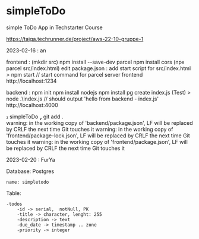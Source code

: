 # simpleToDo

simple ToDo App in Techstarter Course

https://taiga.techrunner.de/project/aws-22-10-gruppe-1

2023-02-16 : an

frontend :
(mkdir src)
npm install --save-dev parcel
npm install cors
(npx parcel src/index.html)
edit package.json : add start script for src/index.html > npm start // start command for parcel server frontend
http://localhost:1234

backend :
npm init
npm install nodejs
npm install pg
create index.js (Test) > node .\index.js // should output 'hello from backend - index.js'
http://localhost:4000

 simpleToDo  git add .  
warning: in the working copy of 'backend/package.json', LF will be replaced by CRLF the next time Git touches it
warning: in the working copy of 'frontend/package-lock.json', LF will be replaced by CRLF the next time Git touches it
warning: in the working copy of 'frontend/package.json', LF will be replaced by CRLF the next time Git touches it

2023-02-20 : FurYa

Database:
Postgres

    name: simpletodo

Table:

    -todos
        -id -> serial,  notNull, PK
        -title -> character, lenght: 255
        -description -> text
        -due_date -> timestamp .. zone
        -priority -> integer
